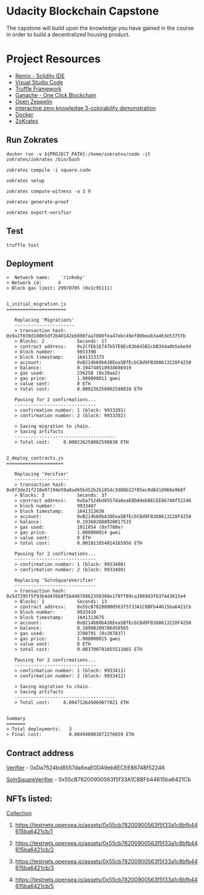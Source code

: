 # Udacity Blockchain Capstone

The capstone will build upon the knowledge you have gained in the course in order to build a decentralized housing product. 

# Project Resources

* [Remix - Solidity IDE](https://remix.ethereum.org/)
* [Visual Studio Code](https://code.visualstudio.com/)
* [Truffle Framework](https://truffleframework.com/)
* [Ganache - One Click Blockchain](https://truffleframework.com/ganache)
* [Open Zeppelin ](https://openzeppelin.org/)
* [Interactive zero knowledge 3-colorability demonstration](http://web.mit.edu/~ezyang/Public/graph/svg.html)
* [Docker](https://docs.docker.com/install/)
* [ZoKrates](https://github.com/Zokrates/ZoKrates)


## Run Zokrates
```
docker run -v ${PROJECT_PATH}:/home/zokrates/code -it zokrates/zokrates /bin/bash
```
```
zokrates compile -i square.code
```
```
zokrates setup
```
```
zokrates compute-witness -a 3 9
```
```
zokrates generate-proof
```
```
zokrates export-verifier
```

## Test

```
truffle test
```

## Deployment

```
>  Network name:    'rinkeby'
> Network id:      4
> Block gas limit: 29970705 (0x1c95111)


1_initial_migration.js
======================

   Replacing 'Migrations'
   ----------------------
   > transaction hash:    0x9a1f039d180b5df2b40142eb898faa7080fea47ebc49ef80beab3a463e5375fb
   > Blocks: 2            Seconds: 17
   > contract address:    0x2CfE61E747b57E8Ec63b645B2cbB344a0b5ebe94
   > block number:        9933390
   > block timestamp:     1641313375
   > account:             0xB214b60bA38Eea5BfEcbCBd9FB308613228F4250
   > balance:             0.194740510934686919
   > gas used:            236258 (0x39ae2)
   > gas price:           1.000000011 gwei
   > value sent:          0 ETH
   > total cost:          0.000236258002598838 ETH

   Pausing for 2 confirmations...
   ------------------------------
   > confirmation number: 1 (block: 9933391)
   > confirmation number: 2 (block: 9933392)

   > Saving migration to chain.
   > Saving artifacts
   -------------------------------------
   > Total cost:     0.000236258002598838 ETH


2_deploy_contracts.js
=====================

   Replacing 'Verifier'
   --------------------
   > transaction hash:    0x8f3de31f218e07194e59a8ad65bd52b2b1854c3d88b22f85ec0d841d966e968f
   > Blocks: 3            Seconds: 37
   > contract address:    0xDa7524bd8557da6eaE0DA9eb8ECEE86748f52246
   > block number:        9933407
   > block timestamp:     1641313630
   > account:             0xB214b60bA38Eea5BfEcbCBd9FB308613228F4250
   > balance:             0.193682888920017515
   > gas used:            1011854 (0xf708e)
   > gas price:           1.000000014 gwei
   > value sent:          0 ETH
   > total cost:          0.001011854014165956 ETH

   Pausing for 2 confirmations...
   ------------------------------
   > confirmation number: 1 (block: 9933408)
   > confirmation number: 2 (block: 9933409)

   Replacing 'SolnSquareVerifier'
   ------------------------------
   > transaction hash:    0x5d7295f5f93b4d476b0f5b44876862358360e170ff89ca3069d3f637443615e4
   > Blocks: 1            Seconds: 13
   > contract address:    0x55cB78200900563f5f33A1C8BFb44615ba6421Cb
   > block number:        9933410
   > block timestamp:     1641313675
   > account:             0xB214b60bA38Eea5BfEcbCBd9FB308613228F4250
   > balance:             0.18998209786450565
   > gas used:            3700791 (0x387837)
   > gas price:           1.000000015 gwei
   > value sent:          0 ETH
   > total cost:          0.003700791055511865 ETH

   Pausing for 2 confirmations...
   ------------------------------
   > confirmation number: 1 (block: 9933411)
   > confirmation number: 2 (block: 9933412)

   > Saving migration to chain.
   > Saving artifacts
   -------------------------------------
   > Total cost:     0.004712645069677821 ETH


Summary
=======
> Total deployments:   3
> Final cost:          0.004948903072276659 ETH

```

## Contract address

[Verifier](https://rinkeby.etherscan.io/address/0xDa7524bd8557da6eaE0DA9eb8ECEE86748f52246) -  0xDa7524bd8557da6eaE0DA9eb8ECEE86748f52246

[SolnSquareVerifier](https://rinkeby.etherscan.io/address/0x55cB78200900563f5f33A1C8BFb44615ba6421Cb) - 0x55cB78200900563f5f33A1C8BFb44615ba6421Cb


## NFTs listed:

[Collection](https://testnets.opensea.io/collection/udacity-real-state-v2)

1. https://testnets.opensea.io/assets/0x55cb78200900563f5f33a1c8bfb44615ba6421cb/1

2. https://testnets.opensea.io/assets/0x55cb78200900563f5f33a1c8bfb44615ba6421cb/2

3. https://testnets.opensea.io/assets/0x55cb78200900563f5f33a1c8bfb44615ba6421cb/3

4. https://testnets.opensea.io/assets/0x55cb78200900563f5f33a1c8bfb44615ba6421cb/5
